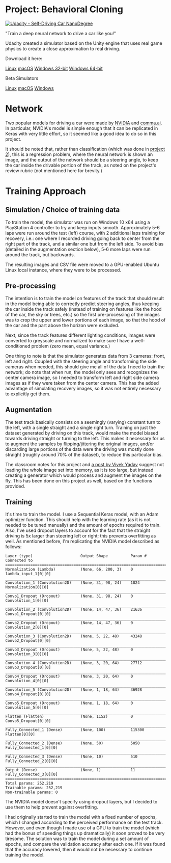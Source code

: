# Project: Behavioral Cloning
[![Udacity - Self-Driving Car NanoDegree](https://s3.amazonaws.com/udacity-sdc/github/shield-carnd.svg)](http://www.udacity.com/drive)

"Train a deep neural network to drive a car like you!"

Udacity created a simulator based on the Unity engine that uses real game physics to create a close approximation to real driving.

Download it here:

[Linux](https://d17h27t6h515a5.cloudfront.net/topher/2016/November/5831f0f7_simulator-linux/simulator-linux.zip)
[macOS](https://d17h27t6h515a5.cloudfront.net/topher/2016/November/5831f290_simulator-macos/simulator-macos.zip)
[Windows 32-bit](https://d17h27t6h515a5.cloudfront.net/topher/2016/November/5831f4b6_simulator-windows-32/simulator-windows-32.zip)
[Windows 64-bit](https://d17h27t6h515a5.cloudfront.net/topher/2016/November/5831f3a4_simulator-windows-64/simulator-windows-64.zip)

Beta Simulators

[Linux](https://d17h27t6h515a5.cloudfront.net/topher/2017/January/587527cb_udacity-sdc-udacity-self-driving-car-simulator-dominique-development-linux-desktop-64-bit-5/udacity-sdc-udacity-self-driving-car-simulator-dominique-development-linux-desktop-64-bit-5.zip)
[macOS](https://d17h27t6h515a5.cloudfront.net/topher/2017/January/587525b2_udacity-sdc-udacity-self-driving-car-simulator-dominique-default-mac-desktop-universal-5/udacity-sdc-udacity-self-driving-car-simulator-dominique-default-mac-desktop-universal-5.zip)
[Windows](https://d17h27t6h515a5.cloudfront.net/topher/2017/January/58752736_udacity-sdc-udacity-self-driving-car-simulator-dominique-default-windows-desktop-64-bit-4/udacity-sdc-udacity-self-driving-car-simulator-dominique-default-windows-desktop-64-bit-4.zip)

# Network

Two popular models for driving a car were made by [NVIDIA]() and [comma.ai](https://github.com/commaai/research/blob/master/train_steering_model.py). In particular, NVIDIA's model is simple enough that it can be replicated in Keras with very little effort, so it seemed like a good idea to do so in this project.

It should be noted that, rather than classification (which was done in [project 2](https://github.com/kenshin23/CarND-Traffic-Sign-Classifier-Project)), this is a regression problem, where the neural network is shown an image, and the output of the network should be a steering angle, to keep the car inside the drivable portion of the track, as noted on the project's review rubric (not mentioned here for brevity.)

# Training Approach

## Simulation / Choice of training data

To train the model, the simulator was run on Windows 10 x64 using a PlayStation 4 controller to try and keep inputs smooth. Approximately 5-6 laps were run around the test (left) course, with 2 additional laps training for recovery, i.e.: one where I recorded driving going back to center from the right part of the track, and a similar one but from the left side. To avoid bias (detailed in the augmentation section below), 5-6 more laps were run around the track, but backwards.

The resulting images and CSV file were moved to a GPU-enabled Ubuntu Linux local instance, where they were to be processed.

## Pre-processing

The intention is to train the model on features of the track that should result in the model being able to correctly predict steering angles, thus keeping the car inside the track safely (instead of training on features like the hood of the car, the sky or trees, etc.) so the first pre-processing of the images was to crop the upper and lower portions of each image, so that the hood of the car and the part above the horizon were excluded.

Next, since the track features different lighting conditions, images were converted to greyscale and normalized to make sure I have a well-conditioned problem (zero mean, equal variance.)

One thing to note is that the simulator generates data from 3 cameras: front, left and right. Coupled with the steering angle and transforming the side cameras when needed, this should give me all of the data I need to train the network; do note that when run, the model only sees and recognizes the center camera image, so I needed to transform left and right side camera images as if they were taken from the center camera. This has the added advantage of simulating recovery images, so it was not entirely necessary to explicitly get them.

## Augmentation

The test track basically consists on a seemingly (varying) constant turn to the left, with a single straight and a single right turn. Training on just the dataset generated by driving on this track, would make the model biased towards driving straight or turning to the left. This makes it necessary for us to augment the samples by flipping/jittering the original images, and/or discarding large portions of the data were the driving was mostly done straight (roughly around 70% of the dataset), to reduce this particular bias.

The classroom notes for this project and [a post by Vivek Yadav](https://chatbotslife.com/using-augmentation-to-mimic-human-driving-496b569760a9) suggest not loading the whole image set into memory, as it is too large, but instead creating a generator which would process and augment the images on the fly. This has been done on this project as well, based on the functions provided.

## Training

It's time to train the model. I use a Sequential Keras model, with an Adam optimizer function. This should help with the learning rate (as it is not needed to be tuned manually) and the amount of epochs required to train. Also, I've used dropout layers to account for the fact that the straight driving is 5x larger than steering left or right; this prevents overfitting as well. As mentioned before, I'm replicating the NVIDIA model described as follows:

```____________________________________________________________________________________________________
Layer (type)                     Output Shape          Param #     Connected to                     
====================================================================================================
Normalization (Lambda)           (None, 66, 200, 3)    0           lambda_input_1[0][0]             
____________________________________________________________________________________________________
Convolution_1 (Convolution2D)    (None, 31, 98, 24)    1824        Normalization[0][0]              
____________________________________________________________________________________________________
Convo1_Dropout (Dropout)         (None, 31, 98, 24)    0           Convolution_1[0][0]              
____________________________________________________________________________________________________
Convolution_2 (Convolution2D)    (None, 14, 47, 36)    21636       Convo1_Dropout[0][0]             
____________________________________________________________________________________________________
Convo2_Dropout (Dropout)         (None, 14, 47, 36)    0           Convolution_2[0][0]              
____________________________________________________________________________________________________
Convolution_3 (Convolution2D)    (None, 5, 22, 48)     43248       Convo2_Dropout[0][0]             
____________________________________________________________________________________________________
Convo3_Dropout (Dropout)         (None, 5, 22, 48)     0           Convolution_3[0][0]              
____________________________________________________________________________________________________
Convolution_4 (Convolution2D)    (None, 3, 20, 64)     27712       Convo3_Dropout[0][0]             
____________________________________________________________________________________________________
Convo4_Dropout (Dropout)         (None, 3, 20, 64)     0           Convolution_4[0][0]              
____________________________________________________________________________________________________
Convolution_5 (Convolution2D)    (None, 1, 18, 64)     36928       Convo4_Dropout[0][0]             
____________________________________________________________________________________________________
Convo5_Dropout (Dropout)         (None, 1, 18, 64)     0           Convolution_5[0][0]              
____________________________________________________________________________________________________
Flatten (Flatten)                (None, 1152)          0           Convo5_Dropout[0][0]             
____________________________________________________________________________________________________
Fully_Connected_1 (Dense)        (None, 100)           115300      Flatten[0][0]                    
____________________________________________________________________________________________________
Fully_Connected_2 (Dense)        (None, 50)            5050        Fully_Connected_1[0][0]          
____________________________________________________________________________________________________
Fully_Connected_3 (Dense)        (None, 10)            510         Fully_Connected_2[0][0]          
____________________________________________________________________________________________________
Output (Dense)                   (None, 1)             11          Fully_Connected_3[0][0]          
====================================================================================================
Total params: 252,219
Trainable params: 252,219
Non-trainable params: 0
```
The NVIDIA model doesn't specify using dropout layers, but I decided to use them to help prevent against overfitting. 

I had originally started to train the model with a fixed number of epochs, which I changed according to the perceived performance on the test track. However, and even though I made use of a GPU to train the model (which had the bonus of speeding things up dramatically) it soon proved to be very tiresome. The solution was to train the model during a set amount of epochs, and compare the validation accuracy after each one. If it was found that the accuracy lowered, then it would not be necessary to continue training the model.

